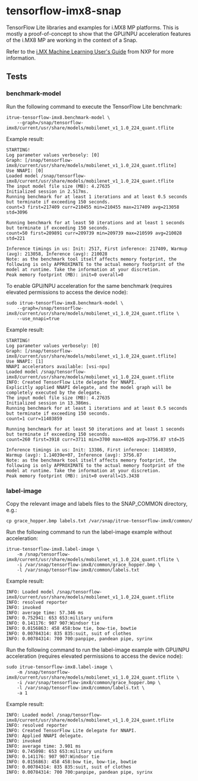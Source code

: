 # tensorflow-imx8-snap

TensorFlow Lite libraries and examples for i.MX8 MP platforms. This is mostly a proof-of-concept to show that the GPU/NPU acceleration features of the i.MX8 MP are working in the context of a Snap.

Refer to the [i.MX Machine Learning User's Guide](https://community.nxp.com/pwmxy87654/attachments/pwmxy87654/imx-processors/168233/1/i.MX_Machine_Learning_User's_Guide.pdf) from NXP for more information.

## Tests

### benchmark-model

Run the following command to execute the TensorFlow Lite benchmark:

    itrue-tensorflow-imx8.benchmark-model \
        --graph=/snap/tensorflow-imx8/current/usr/share/models/mobilenet_v1_1.0_224_quant.tflite

Example result:

    STARTING!
    Log parameter values verbosely: [0]
    Graph: [/snap/tensorflow-imx8/current/usr/share/models/mobilenet_v1_1.0_224_quant.tflite]
    Use NNAPI: [0]
    Loaded model /snap/tensorflow-imx8/current/usr/share/models/mobilenet_v1_1.0_224_quant.tflite
    The input model file size (MB): 4.27635
    Initialized session in 2.517ms.
    Running benchmark for at least 1 iterations and at least 0.5 seconds but terminate if exceeding 150 seconds.
    count=3 first=217409 curr=210455 min=210455 max=217409 avg=213058 std=3096

    Running benchmark for at least 50 iterations and at least 1 seconds but terminate if exceeding 150 seconds.
    count=50 first=209891 curr=209739 min=209739 max=210599 avg=210028 std=221

    Inference timings in us: Init: 2517, First inference: 217409, Warmup (avg): 213058, Inference (avg): 210028
    Note: as the benchmark tool itself affects memory footprint, the following is only APPROXIMATE to the actual memory footprint of the model at runtime. Take the information at your discretion.
    Peak memory footprint (MB): init=0 overall=0

To enable GPU/NPU acceleration for the same benchmark (requires elevated permissions to access the device node):

    sudo itrue-tensorflow-imx8.benchmark-model \
        --graph=/snap/tensorflow-imx8/current/usr/share/models/mobilenet_v1_1.0_224_quant.tflite \
        --use_nnapi=true
   
Example result:

    STARTING!
    Log parameter values verbosely: [0]
    Graph: [/snap/tensorflow-imx8/current/usr/share/models/mobilenet_v1_1.0_224_quant.tflite]
    Use NNAPI: [1]
    NNAPI accelerators available: [vsi-npu]
    Loaded model /snap/tensorflow-imx8/current/usr/share/models/mobilenet_v1_1.0_224_quant.tflite
    INFO: Created TensorFlow Lite delegate for NNAPI.
    Explicitly applied NNAPI delegate, and the model graph will be completely executed by the delegate.
    The input model file size (MB): 4.27635
    Initialized session in 13.386ms.
    Running benchmark for at least 1 iterations and at least 0.5 seconds but terminate if exceeding 150 seconds.
    count=1 curr=11403859

    Running benchmark for at least 50 iterations and at least 1 seconds but terminate if exceeding 150 seconds.
    count=260 first=3918 curr=3711 min=3700 max=4026 avg=3756.87 std=35

    Inference timings in us: Init: 13386, First inference: 11403859, Warmup (avg): 1.14039e+07, Inference (avg): 3756.87
    Note: as the benchmark tool itself affects memory footprint, the following is only APPROXIMATE to the actual memory footprint of the model at runtime. Take the information at your discretion.
    Peak memory footprint (MB): init=0 overall=15.3438
    
### label-image

Copy the relevant image and labels files to the SNAP_COMMON directory, e.g.:

    cp grace_hopper.bmp labels.txt /var/snap/itrue-tensorflow-imx8/common/
    
Run the following command to run the label-image example without acceleration:

    itrue-tensorflow-imx8.label-image \
        -m /snap/tensorflow-imx8/current/usr/share/models/mobilenet_v1_1.0_224_quant.tflite \
        -i /var/snap/tensorflow-imx8/common/grace_hopper.bmp \
        -l /var/snap/tensorflow-imx8/common/labels.txt 
    
Example result:

    INFO: Loaded model /snap/tensorflow-imx8/current/usr/share/models/mobilenet_v1_1.0_224_quant.tflite
    INFO: resolved reporter
    INFO: invoked
    INFO: average time: 57.346 ms
    INFO: 0.752941: 653 653:military uniform
    INFO: 0.141176: 907 907:Windsor tie
    INFO: 0.0156863: 458 458:bow tie, bow-tie, bowtie
    INFO: 0.00784314: 835 835:suit, suit of clothes
    INFO: 0.00784314: 700 700:panpipe, pandean pipe, syrinx
       
Run the following command to run the label-image example with GPU/NPU acceleration (requires elevated permissions to access the device node):

    sudo itrue-tensorflow-imx8.label-image \
        -m /snap/tensorflow-imx8/current/usr/share/models/mobilenet_v1_1.0_224_quant.tflite \
        -i /var/snap/tensorflow-imx8/common/grace_hopper.bmp \
        -l /var/snap/tensorflow-imx8/common/labels.txt \
        -a 1
    
Example result:

    INFO: Loaded model /snap/tensorflow-imx8/current/usr/share/models/mobilenet_v1_1.0_224_quant.tflite
    INFO: resolved reporter
    INFO: Created TensorFlow Lite delegate for NNAPI.
    INFO: Applied NNAPI delegate.
    INFO: invoked
    INFO: average time: 3.901 ms
    INFO: 0.745098: 653 653:military uniform
    INFO: 0.141176: 907 907:Windsor tie
    INFO: 0.0156863: 458 458:bow tie, bow-tie, bowtie
    INFO: 0.00784314: 835 835:suit, suit of clothes
    INFO: 0.00784314: 700 700:panpipe, pandean pipe, syrinx
